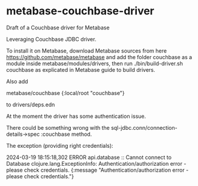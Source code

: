 # metabase-couchbase-driver
Draft of a Couchbase driver for Metabase

Leveraging Couchbase JDBC driver.

To install it on Metabase, download Metabase sources from here https://github.com/metabase/metabase and add the folder couchbase as a module inside metabase/modules/drivers, then run ./bin/build-driver.sh couchbase as explicated in Metabase guide to build drivers. 

Also add 

metabase/couchbase          {:local/root "couchbase"}

to drivers/deps.edn

At the moment the driver has some authentication issue.

There could be something wrong with the sql-jdbc.conn/connection-details->spec :couchbase method.

The exception (providing right credentials):

2024-03-19 18:15:18,302 ERROR api.database :: Cannot connect to Database
clojure.lang.ExceptionInfo: Authentication/authorization error - please check credentials. {:message "Authentication/authorization error - please check credentials."}
